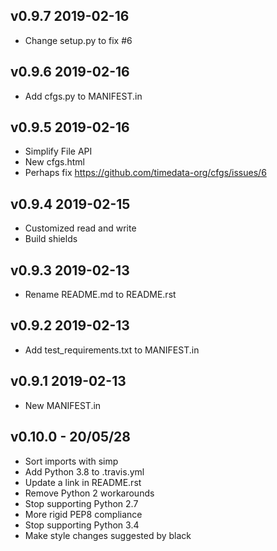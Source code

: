 ## v0.9.7 2019-02-16
- Change setup.py to fix #6

## v0.9.6 2019-02-16
- Add cfgs.py to MANIFEST.in

## v0.9.5 2019-02-16
- Simplify File API
- New cfgs.html
- Perhaps fix https://github.com/timedata-org/cfgs/issues/6

## v0.9.4 2019-02-15
- Customized read and write
- Build shields

## v0.9.3 2019-02-13
 - Rename README.md to README.rst

## v0.9.2 2019-02-13
 - Add test_requirements.txt to MANIFEST.in

## v0.9.1 2019-02-13
 - New MANIFEST.in

## v0.10.0 - 20/05/28

* Sort imports with simp
* Add Python 3.8 to .travis.yml
* Update a link in README.rst
* Remove Python 2 workarounds
* Stop supporting Python 2.7
* More rigid PEP8 compliance
* Stop supporting Python 3.4
* Make style changes suggested by black
